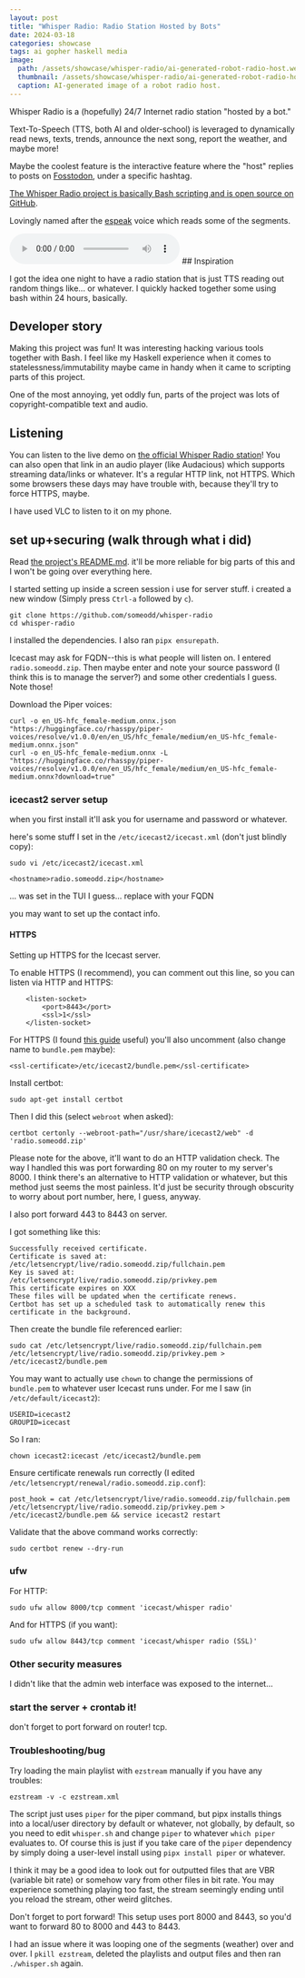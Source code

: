 ```yaml
---
layout: post
title: "Whisper Radio: Radio Station Hosted by Bots"
date: 2024-03-18
categories: showcase
tags: ai gopher haskell media
image:
  path: /assets/showcase/whisper-radio/ai-generated-robot-radio-host.webp
  thumbnail: /assets/showcase/whisper-radio/ai-generated-robot-radio-host.webp
  caption: AI-generated image of a robot radio host.
---
```


Whisper Radio is a (hopefully) 24/7 Internet radio station "hosted by a bot."

Text-To-Speech (TTS, both AI and older-school) is leveraged to dynamically read news, texts, trends, announce the next song, report the weather, and maybe more!

Maybe the coolest feature is the interactive feature where the "host" replies to posts on [Fosstodon](https://fosstodon.org), under a specific hashtag.

[The Whisper Radio project is basically Bash scripting and is open source on GitHub](https://github.com/someodd/whisper-radio).

Lovingly named after the [espeak](https://espeak.sourceforge.net/) voice which reads some of the segments.

<audio controls>
  <source src="https://radio.someodd.zip/stream" type="audio/mp3">
</audio>
## Inspiration

I got the idea one night to have a radio station that is just TTS reading out
random things like... or whatever. I quickly hacked together some using bash
within 24 hours, basically.

## Developer story

Making this project was fun! It was interesting hacking various tools together with Bash. I feel like my Haskell experience when it comes to statelessness/immutability maybe came in handy when it came to scripting parts of this project.

One of the most annoying, yet oddly fun, parts of the project was lots of copyright-compatible text and audio.

## Listening

You can listen to the live demo on [the official Whisper Radio
station](https://radio.someodd.zip/stream)! You can also open that link in
an audio player (like Audacious) which supports streaming data/links or
whatever. It's a regular HTTP link, not HTTPS. Which some browsers these days
may have trouble with, because they'll try to force HTTPS, maybe.

I have used VLC to listen to it on my phone.

## set up+securing (walk through what i did)

Read [the project's README.md](https://github.com/someodd/whisper-radio). it'll be more reliable for big parts of this and I
won't be going over everything here.

I started setting up inside a screen session i use for server stuff. i created a new window (Simply press `Ctrl-a` followed by `c`).

```
git clone https://github.com/someodd/whisper-radio
cd whisper-radio
```

I installed the dependencies. I also ran `pipx ensurepath`.

Icecast may ask for FQDN--this is what people will listen on. I entered `radio.someodd.zip`. Then maybe enter and note your source password (I think this is to manage the server?) and some other credentials I guess. Note those!

Download the Piper voices:

```
curl -o en_US-hfc_female-medium.onnx.json "https://huggingface.co/rhasspy/piper-voices/resolve/v1.0.0/en/en_US/hfc_female/medium/en_US-hfc_female-medium.onnx.json"
curl -o en_US-hfc_female-medium.onnx -L "https://huggingface.co/rhasspy/piper-voices/resolve/v1.0.0/en/en_US/hfc_female/medium/en_US-hfc_female-medium.onnx?download=true"
```

### icecast2 server setup

when you first install it'll ask you for username and password or whatever.

here's some stuff I set in the `/etc/icecast2/icecast.xml` (don't just blindly copy):

`sudo vi /etc/icecast2/icecast.xml`

```
<hostname>radio.someodd.zip</hostname>
```

... was set in the TUI I guess... replace with your FQDN

you may want to set up the contact info.


#### HTTPS

Setting up HTTPS for the Icecast server.

To enable HTTPS (I recommend), you can comment out this line, so you can listen
via HTTP and HTTPS:

```
    <listen-socket>
        <port>8443</port>
        <ssl>1</ssl>
    </listen-socket>
```

For HTTPS (I found [this
guide](https://www.mediarealm.com.au/articles/icecast-https-ssl-setup-lets-encrypt/)
useful) you'll also uncomment (also change name to `bundle.pem` maybe):

```
<ssl-certificate>/etc/icecast2/bundle.pem</ssl-certificate>
```

Install certbot:

```
sudo apt-get install certbot
```

Then I did this (select `webroot` when asked):

```
certbot certonly --webroot-path="/usr/share/icecast2/web" -d 'radio.someodd.zip'
```

Please note for the above, it'll want to do an HTTP validation check. The way I
handled this was port forwarding 80 on my router to my server's 8000. I think
there's an alternative to HTTP validation or whatever, but this method just
seems the most painless. It'd just be security through obscurity to worry about
port number, here, I guess, anyway.

I also port forward 443 to 8443 on server.

I got something like this:

```
Successfully received certificate.
Certificate is saved at: /etc/letsencrypt/live/radio.someodd.zip/fullchain.pem
Key is saved at:         /etc/letsencrypt/live/radio.someodd.zip/privkey.pem
This certificate expires on XXX
These files will be updated when the certificate renews.
Certbot has set up a scheduled task to automatically renew this certificate in the background.
```

Then create the bundle file referenced earlier:

```
sudo cat /etc/letsencrypt/live/radio.someodd.zip/fullchain.pem /etc/letsencrypt/live/radio.someodd.zip/privkey.pem > /etc/icecast2/bundle.pem
```

You may want to actually use `chown` to change the permissions of `bundle.pem`
to whatever user Icecast runs under. For me I saw (in `/etc/default/icecast2`):

```
USERID=icecast2
GROUPID=icecast
```

So I ran:

```
chown icecast2:icecast /etc/icecast2/bundle.pem
```

Ensure certificate renewals run correctly (I edited
`/etc/letsencrypt/renewal/radio.someodd.zip.conf`):

```
post_hook = cat /etc/letsencrypt/live/radio.someodd.zip/fullchain.pem /etc/letsencrypt/live/radio.someodd.zip/privkey.pem > /etc/icecast2/bundle.pem && service icecast2 restart
```

Validate that the above command works correctly:

```
sudo certbot renew --dry-run
```

### ufw

For HTTP:

```
sudo ufw allow 8000/tcp comment 'icecast/whisper radio'
```

And for HTTPS (if you want):

```
sudo ufw allow 8443/tcp comment 'icecast/whisper radio (SSL)'
```

### Other security measures

I didn't like that the admin web interface was exposed to the internet...

### start the server + crontab it!

don't forget to port forward on router! tcp.

### Troubleshooting/bug

Try loading the main playlist with `ezstream` manually if you have any troubles:

```
ezstream -v -c ezstream.xml
```

The script just uses `piper` for the piper
command, but pipx installs things into a local/user directory by default or whatever, not
globally, by default, so you need to edit `whisper.sh` and change `piper` to
whatever `which piper` evaluates to. Of course this is just if you take care of
the `piper` dependency by simply doing a user-level install using `pipx install
piper` or whatever.

I think it may be a good idea to look out for outputted files that are VBR
(variable bit rate) or somehow vary from other files in bit rate. You may
experience something playing too fast, the stream seemingly ending until you
reload the stream, other weird glitches.

Don't forget to port forward! This setup uses port 8000 and 8443, so you'd want
to forward 80 to 8000 and 443 to 8443.

I had an issue where it was looping one of the segments (weather) over and
over. I `pkill ezstream`, deleted the playlists and output files and then ran
`./whisper.sh` again.
